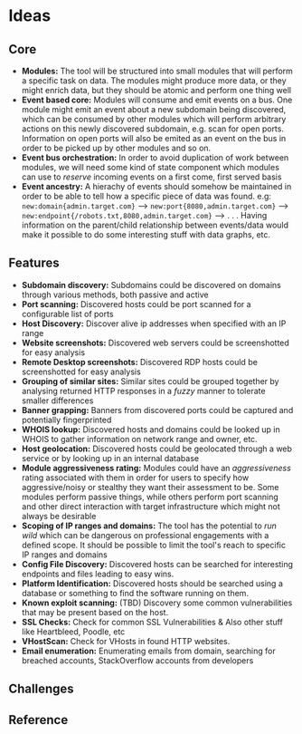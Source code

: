 # Ideas

## Core

- **Modules:** The tool will be structured into small modules that will perform a specific task on data. The modules might produce more data, or they might enrich data, but they should be atomic and perform one thing well
- **Event based core:** Modules will consume and emit events on a bus. One module
might emit an event about a new subdomain being discovered, which can be consumed
by other modules which will perform arbitrary actions on this newly discovered
subdomain, e.g. scan for open ports. Information on open ports will also be emited
as an event on the bus in order to be picked up by other modules and so on.
- **Event bus orchestration:** In order to avoid duplication of work between modules, we will need some kind of state component which modules can use to *reserve* incoming events on a first come, first served basis
- **Event ancestry:** A hierachy of events should somehow be maintained in order to be able to tell how a specific piece of data was found. e.g: `new:domain{admin.target.com}` --> `new:port{8080,admin.target.com}` --> `new:endpoint{/robots.txt,8080,admin.target.com}` --> . . .
Having information on the parent/child relationship between events/data would make it possible to do some interesting stuff with data graphs, etc.

## Features

- **Subdomain discovery:** Subdomains could be discovered on domains through various methods, both passive and active
- **Port scanning:** Discovered hosts could be port scanned for a configurable list of ports
- **Host Discovery:** Discover alive ip addresses when specified with an IP range
- **Website screenshots:** Discovered web servers could be screenshotted for easy analysis
- **Remote Desktop screenshots:** Discovered RDP hosts could be screenshotted for easy analysis
- **Grouping of similar sites:** Similar sites could be grouped together by analysing returned HTTP responses in a *fuzzy* manner to tolerate smaller differences
- **Banner grapping:** Banners from discovered ports could be captured and potentially fingerprinted
- **WHOIS lookup:** Discovered hosts and domains could be looked up in WHOIS to gather information on network range and owner, etc.
- **Host geolocation:** Discovered hosts could be geolocated through a web service or by looking up in an internal database
- **Module aggressiveness rating:** Modules could have an *aggressiveness* rating associated with them in order for users to specify how aggressive/noisy or stealthy they want their assessment to be. Some modules perform passive things, while others perform port scanning and other direct interaction with target infrastructure which might not always be desirable
- **Scoping of IP ranges and domains:** The tool has the potential to *run wild* which can be dangerous on professional engagements with a defined scope. It should be possible to limit the tool's reach to specific IP ranges and domains
- **Config File Discovery:** Discovered hosts can be searched for interesting endpoints and files leading to easy wins.
- **Platform Identification:** Discovered hosts should be searched using a database or something to find the software running on them.
- **Known exploit scanning:** (TBD) Discovery some common vulnerabilities that may be present based on the host.
- **SSL Checks:** Check for common SSL Vulnerabilities & Also other stuff like Heartbleed, Poodle, etc
- **VHostScan:** Check for VHosts in found HTTP websites. 
- **Email enumeration:** Enumerating emails from domain, searching for breached accounts, StackOverflow accounts from developers

## Challenges

## Reference
